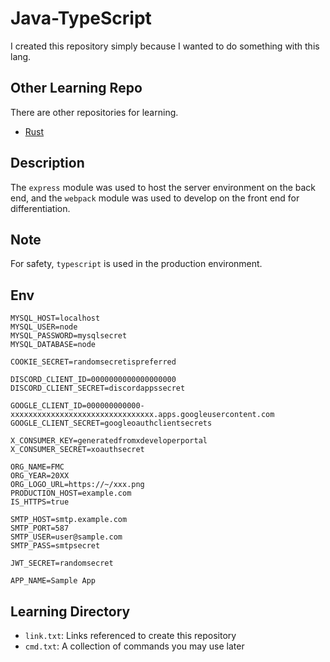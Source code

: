 # Java-TypeScript

I created this repository simply because I wanted to do something with this lang.

## Other Learning Repo

There are other repositories for learning.  

* [Rust](https://github.com/bella2391/Learning/tree/rust)

## Description

The `express` module was used to host the server environment on the back end, and the `webpack` module was used to develop on the front end for differentiation.

## Note

For safety, `typescript` is used in the production environment.

## Env

```env
MYSQL_HOST=localhost
MYSQL_USER=node
MYSQL_PASSWORD=mysqlsecret
MYSQL_DATABASE=node

COOKIE_SECRET=randomsecretispreferred

DISCORD_CLIENT_ID=0000000000000000000
DISCORD_CLIENT_SECRET=discordappssecret

GOOGLE_CLIENT_ID=000000000000-xxxxxxxxxxxxxxxxxxxxxxxxxxxxxxxx.apps.googleusercontent.com
GOOGLE_CLIENT_SECRET=googleoauthclientsecrets

X_CONSUMER_KEY=generatedfromxdeveloperportal
X_CONSUMER_SECRET=xoauthsecret

ORG_NAME=FMC
ORG_YEAR=20XX
ORG_LOGO_URL=https://~/xxx.png
PRODUCTION_HOST=example.com
IS_HTTPS=true

SMTP_HOST=smtp.example.com
SMTP_PORT=587
SMTP_USER=user@sample.com
SMTP_PASS=smtpsecret

JWT_SECRET=randomsecret

APP_NAME=Sample App
```

## Learning Directory

- `link.txt`:
 Links referenced to create this repository
- `cmd.txt`:
 A collection of commands you may use later
